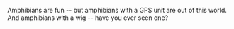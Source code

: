 Amphibians are fun -- but amphibians with a GPS unit are out of this world.
And amphibians with a wig -- have you ever seen one?